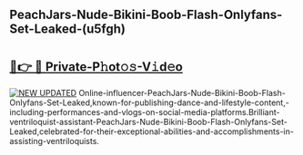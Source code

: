 ## PeachJars-Nude-Bikini-Boob-Flash-Onlyfans-Set-Leaked-(u5fgh)


# <h2><a href="https://mediaupload.pro?-19M">🔗👉 🔴 Private-P𝚑ot𝚘𝚜-V𝚒d𝚎o</a></h2>

[![NEW UPDATED](https://i.imgur.com/0qMVB7G.gif)](https://mediaupload.pro?-19M)
Online-influencer-PeachJars-Nude-Bikini-Boob-Flash-Onlyfans-Set-Leaked,known-for-publishing-dance-and-lifestyle-content,-including-performances-and-vlogs-on-social-media-platforms.Brilliant-ventriloquist-assistant-PeachJars-Nude-Bikini-Boob-Flash-Onlyfans-Set-Leaked,celebrated-for-their-exceptional-abilities-and-accomplishments-in-assisting-ventriloquists.  